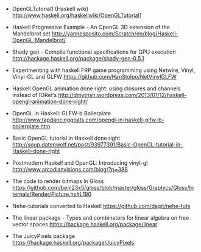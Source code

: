 * OpenGLTutorial1 (Haskell wiki)
http://www.haskell.org/haskellwiki/OpenGLTutorial1

* Haskell Progressive Example - An OpenGL 3D extension of the Mandelbrot set
http://yannesposito.com/Scratch/en/blog/Haskell-OpenGL-Mandelbrot/

* Shady gen - Compile functional specifications for GPU execution
http://hackage.haskell.org/package/shady-gen-0.5.1

* Experimenting with haskell FRP game programming using Netwire, Vinyl, Vinyl-GL and GLFW
https://github.com/HanStolpo/NetVinylGLFW

* Haskell OpenGL animation done right: using closures and channels instead of IORef’s
http://dmytrish.wordpress.com/2013/01/12/haskell-opengl-animation-done-right/

* OpenGL in Haskell: GLFW-b Boilerplate
http://www.tapdancinggoats.com/opengl-in-haskell-glfw-b-boilerplate.htm

* Basic OpenGL tutorial in Haskell done right
http://soup.datenwolf.net/post/93977391/Basic-OpenGL-tutorial-in-Haskell-done-right

* Postmodern Haskell and OpenGL: Introducing vinyl-gl
http://www.arcadianvisions.com/blog/?p=388

* The code to render bitmaps in Gloss
https://github.com/benl23x5/gloss/blob/master/gloss/Graphics/Gloss/Internals/Render/Picture.hs#L190

* Nehe-tutorials converted to Haskell
https://github.com/dagit/nehe-tuts

* The linear package - Types and combinators for linear algebra on free vector spaces
https://hackage.haskell.org/package/linear

* The JuicyPixels package
https://hackage.haskell.org/package/JuicyPixels